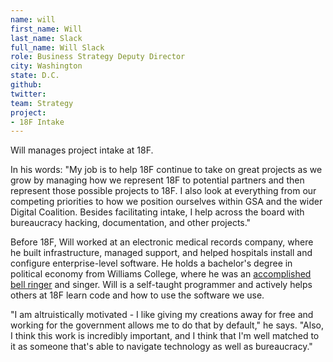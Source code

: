 ```yaml
---
name: will
first_name: Will
last_name: Slack
full_name: Will Slack
role: Business Strategy Deputy Director
city: Washington
state: D.C.
github:
twitter:
team: Strategy
project:
- 18F Intake
---
```


Will manages project intake at 18F. 

In his words: "My job is to help 18F continue to take on great projects as we grow by managing how we represent 18F to potential partners and then represent those possible projects to 18F. I also look at everything from our competing priorities to how we position ourselves within GSA and the wider Digital Coalition. Besides facilitating intake, I help across the board with bureaucracy hacking, documentation, and other projects."

Before 18F, Will worked at an electronic medical records company, where he built infrastructure, managed support, and helped hospitals install and configure enterprise-level software. He holds a bachelor's degree in political economy from Williams College, where he was an [accomplished bell ringer](https://www.youtube.com/watch?v=7Lh9IwmifXs) and singer. Will is a self-taught programmer and actively helps others at 18F learn code and how to use the software we use.

"I am altruistically motivated - I like giving my creations away for free and working for the government allows me to do that by default," he says. "Also, I think this work is incredibly important, and I think that I'm well matched to it as someone that's able to navigate technology as well as bureaucracy."
